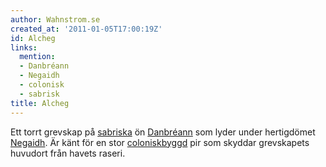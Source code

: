 ```yaml
---
author: Wahnstrom.se
created_at: '2011-01-05T17:00:19Z'
id: Alcheg
links:
  mention:
  - Danbréann
  - Negaidh
  - colonisk
  - sabrisk
title: Alcheg
---
```


Ett torrt grevskap på [sabriska] ön [Danbréann] som lyder under hertigdömet [Negaidh]. Är känt för
en stor [coloniskbyggd] pir som skyddar grevskapets huvudort från havets raseri.

  [sabriska]: sabrisk
  [Danbréann]: Danbréann
  [Negaidh]: Negaidh
  [coloniskbyggd]: colonisk